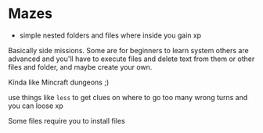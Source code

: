 # Mazes

- simple nested folders and files where inside you gain xp

Basically side missions. Some are for beginners to learn system
others are advanced and you'll have to execute files and delete text from them
or other files and folder, and maybe create your own.

Kinda like Mincraft dungeons ;)

use things like `less` to get clues on where to go
too many wrong turns and you can loose xp

Some files require you to install files
